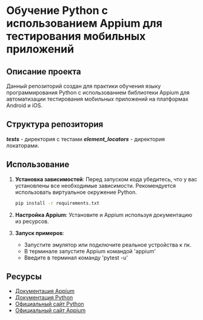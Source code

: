 # Обучение Python с использованием Appium для тестирования мобильных приложений

## Описание проекта
Данный репозиторий создан для практики обучения языку программирования Python с использованием библиотеки Appium для автоматизации тестирования мобильных приложений на платформах Android и iOS.

## Структура репозитория
***tests*** - директория с тестами
***element_locators*** - директория локаторами.

## Использование
1. **Установка зависимостей**: Перед запуском кода убедитесь, что у вас установлены все необходимые зависимости. Рекомендуется использовать виртуальное окружение Python.
    ```bash
    pip install -r requirements.txt
    ```

2. **Настройка Appium**: Установите и Appium используя документацию из ресурсов.

3. **Запуск примеров**:
   - Запустите эмулятор или подключите реальное устройства к пк.
   - В терминале запустите Appium командой 'appium'
   - Введите в терминал команду 'pytest -u'

## Ресурсы
- [Документация Appium](http://appium.io/docs/en/about-appium/intro/)
- [Документация Python](https://docs.python.org/3/)
- [Официальный сайт Python](https://www.python.org/)
- [Официальный сайт Appium](http://appium.io/)


